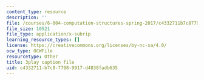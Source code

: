 ```yaml
---
content_type: resource
description: ''
file: /courses/6-004-computation-structures-spring-2017/c4332711b7c877989917d4838fadb635_Z8jR--1_2e4.srt
file_size: 10521
file_type: application/x-subrip
learning_resource_types: []
license: https://creativecommons.org/licenses/by-nc-sa/4.0/
ocw_type: OCWFile
resourcetype: Other
title: 3play caption file
uid: c4332711-b7c8-7798-9917-d4838fadb635
---
```

